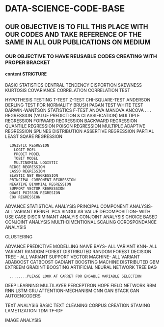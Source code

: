 # DATA-SCIENCE-CODE-BASE

## OUR OBJECTIVE IS TO FILL THIS PLACE WITH OUR CODES AND TAKE REFERENCE OF THE SAME IN ALL OUR PUBLICATIONS ON MEDIUM

### OUR OBJECTIVE TO HAVE REUSABLE CODES CREATING WITH PROPER BRACKET

#### content STRICTURE

BASIC STATISTICS
      CENTRAL TENDENCY
      DISPORTION
      SKEWNESS
      KURTOSIS
      COVARIANCE
      CORRELATION
      CORRELATION TEST
      
HYPOTHESIS TESTING
      T-TEST
      Z-TEST
      CHI-SQUARE-TEST
      ANDERSON DERLING TEST FOR NORMALITY
      BRUSH PAGAN TEST
      WHITE TEST
      DARWIN-WANTSON STATISTICS
      F-TEST
      ANOVA
      MANOVA
      ANCOVA
      .
      .
      .
REGRESSION (VALUE PREDICTION & CLASSIFICATION)
      MULTIPLE REGRESSION
      FORWARD REGRESSION
      BACKWARD REGRESSION
      QUANTILE REGRESSION
      POISON REGRESSION
      MULTIPLE ADAPTIVE REGRESSION SPLINES
      DISTRIBUTION ASSERTIVE REGRESSION
      PARTIAL LEAST SQARE REGRESSION
      
      LOGISTIC REGRESION
        LOGIT MOEL
        PROBIT MODEL
        TOBIT MODEL
        MULTINOMIAL LOGISTIC
      RIDGE REGRESSION
      LASSO REGRESSION
      ELASTIC NET REGRESSION
      PRINCIPAL COMPONENT REGRESSION
      NEGATIVE BINOMIAL REGRESSION
      SUPPORT VECTOR REGRESSION
      QUASI POISSON REGRESION 
      COX REGRESSION


ADVANCE STATISTICAL ANALYSIS
      PRINCIPAL COMPONENT ANALYSIS- ALL VARIANT
      KERNEL PCA
      SINGULAR VALUE DECOMPOSITION- WITH USE CASE
      DISCRIMINANT ANALYIS
      CONJOINT ANALYSIS
      CHOICE BASED CONJOINT ANALYSIS
      MULTI-DIMENTIONAL SCALING
      COROSPONDANCE ANALYSIS
      
      
CLUSTERING

ADVANCE PREDICTIVE MODELLING 
      NAIVE BAYS- ALL VARIANT
      KNN- ALL VARIANT
      RANDOM FOREST
      DISTRIBUTED RANDOM FOREST
      DECISION TREE - ALL VARIANT
      SUPPORT VECTOR MACHINE- ALL VARIANT
      ADABOOST
      CATBOOST
      GADIANT BOOSTING MACHINE
      DISTRIBUTED GBM
      EXTREEM GRADINT BOOSTING 
      ARTIFICIAL NEURAL NETWORK
      TREE BAG
      
      ........PLEASE LOOK AT CARRET FOR ENSABLE VARIABLE SELECTION
      
DEEP LEARNING
      MULTILAYER PERCEPTRON
      HOPE FIELD NETWORK
      RBM
      RNN
      LSTM
      GRU
      ATTENTION-MECHANISM
      CNN
      GAN
      STACK GAN
      AUTOENCODERS
      
      
TEXT ANALYSIS
      BASIC TEXT CLEANING
      CORPUS CREATION
      STAMING
      LAMETIZATION
      TDM
      TF-IDF
      

IMAGE ANALYSIS


      
      
      
      
